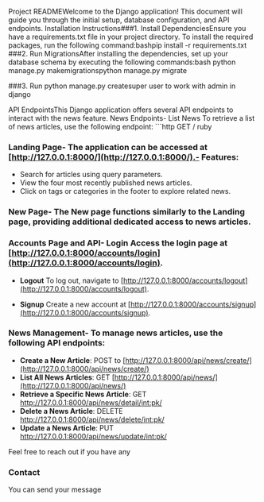 Project READMEWelcome to the Django application! This document will guide you through the initial setup, database configuration, and API endpoints.
Installation Instructions###1. Install DependenciesEnsure you have a requirements.txt file in your project directory. To install the required packages, run the following command:bashpip install -r requirements.txt
###2. Run MigrationsAfter installing the dependencies, set up your database schema by executing the following commands:bash python manage.py makemigrationspython manage.py migrate


###3. Run python manage.py createsuper user to work with admin in django


API EndpointsThis Django application offers several API endpoints to interact with the news feature.
News Endpoints- List News To retrieve a list of news articles, use the following endpoint: ```http GET /
ruby

### Landing Page- The application can be accessed at [http://127.0.0.1:8000/](http://127.0.0.1:8000/).- Features:  
- Search for articles using query parameters.  
- View the four most recently published news articles.  
- Click on tags or categories in the footer to explore related news.  

### New Page- The New page functions similarly to the Landing page, providing additional dedicated access to news articles.  

### Accounts Page and API- **Login** Access the login page at [http://127.0.0.1:8000/accounts/login](http://127.0.0.1:8000/accounts/login).  
- **Logout** To log out, navigate to [http://127.0.0.1:8000/accounts/logout](http://127.0.0.1:8000/accounts/logout).  

- **Signup** Create a new account at [http://127.0.0.1:8000/accounts/signup](http://127.0.0.1:8000/accounts/signup).  

### News Management- To manage news articles, use the following API endpoints:  
- **Create a New Article**: POST to [http://127.0.0.1:8000/api/news/create/](http://127.0.0.1:8000/api/news/create/)  
- **List All News Articles**: GET [http://127.0.0.1:8000/api/news/](http://127.0.0.1:8000/api/news/)  
- **Retrieve a Specific News Article**: GET [http://127.0.0.1:8000/api/news/detail/<int:pk>/](http://127.0.0.1:8000/api/news/detail/<int:pk>/)  
- **Delete a News Article**: DELETE [http://127.0.0.1:8000/api/news/delete/<int:pk>/](http://127.0.0.1:8000/api/news/delete/<int:pk>/)  
- **Update a News Article**: PUT [http://127.0.0.1:8000/api/news/update/<int:pk>/](http://127.0.0.1:8000/api/news/update/<int:pk>/)  

Feel free to reach out if you have any


### Contact
You can send your message 